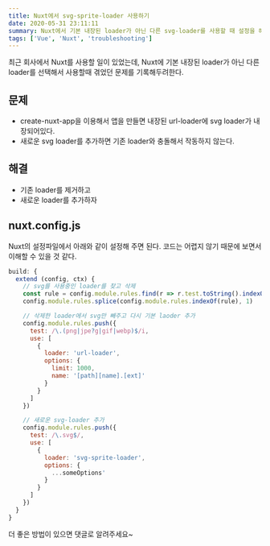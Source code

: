 ```yaml
---
title: Nuxt에서 svg-sprite-loader 사용하기
date: 2020-05-31 23:11:11
summary: Nuxt에서 기본 내장된 loader가 아닌 다른 svg-loader를 사용할 때 설정을 해보자
tags: ['Vue', 'Nuxt', 'troubleshooting']
---
```


최근 회사에서 Nuxt를 사용할 일이 있었는데, Nuxt에 기본 내장된 loader가 아닌 다른 loader를 선택해서 사용할때 겪었던 문제를 기록해두려한다.

## 문제

- create-nuxt-app을 이용해서 앱을 만들면 내장된 url-loader에 svg loader가 내장되어있다.
- 새로운 svg loader를 추가하면 기존 loader와 충돌해서 작동하지 않는다.

## 해결

- 기존 loader를 제거하고
- 새로운 loader를 추가하자

## nuxt.config.js

Nuxt의 설정파일에서 아래와 같이 설정해 주면 된다. 코드는 어렵지 않기 때문에 보면서 이해할 수 있을 것 같다.

```javascript
build: {
  extend (config, ctx) {
    // svg를 사용중인 loader를 찾고 삭제
    const rule = config.module.rules.find(r => r.test.toString().indexOf('svg') !== -1)
    config.module.rules.splice(config.module.rules.indexOf(rule), 1)

    // 삭제한 loader에서 svg만 빼주고 다시 기본 laoder 추가
    config.module.rules.push({
      test: /\.(png|jpe?g|gif|webp)$/i,
      use: [
        {
          loader: 'url-loader',
          options: {
            limit: 1000,
            name: '[path][name].[ext]'
          }
        }
      ]
    })

    // 새로운 svg-loader 추가
    config.module.rules.push({
      test: /\.svg$/,
      use: [
        {
          loader: 'svg-sprite-loader',
          options: {
            ...someOptions'
          }
        }
      ]
    })
  }
}
```

더 좋은 방법이 있으면 댓글로 알려주세요~
